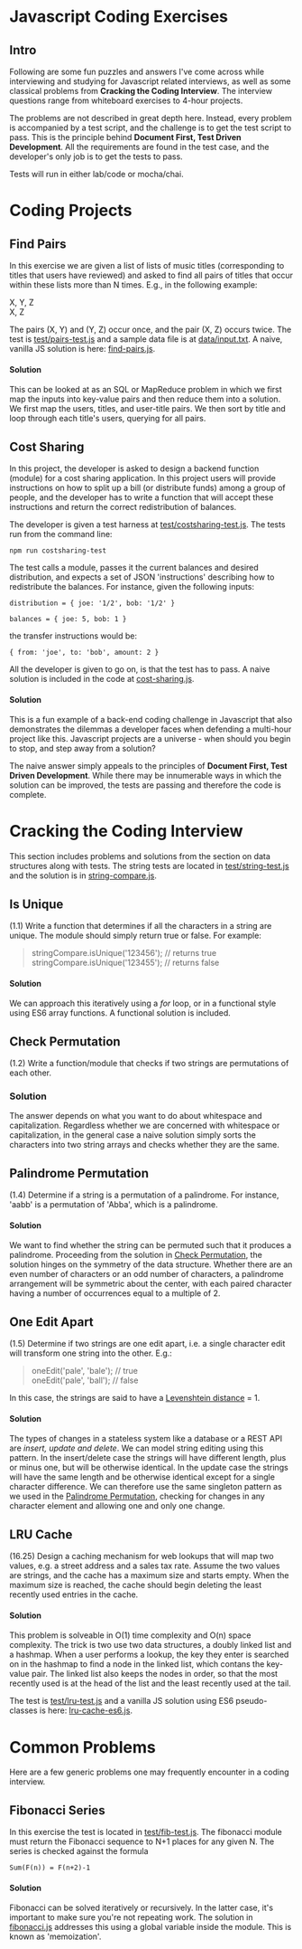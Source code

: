 # Javascript Coding Exercises

## Intro

Following are some fun puzzles and answers I've come across while interviewing and studying for Javascript related interviews, as well as some classical problems from **Cracking the Coding Interview**. The interview questions range from whiteboard exercises to 4-hour projects.

The problems are not described in great depth here. Instead, every problem is accompanied by a test script, and the challenge is to get the test script to pass. This is the principle behind **Document First, Test Driven Development**. All the requirements are found in the test case, and the developer's only job is to get the tests to pass.

Tests will run in either lab/code or mocha/chai.



# Coding Projects


## Find Pairs

In this exercise we are given a list of lists of music titles (corresponding to titles that users have reviewed) and asked to find all pairs of titles that occur within these lists more than N times. E.g., in the following example:

X, Y, Z  
X, Z  

The pairs (X, Y) and (Y, Z) occur once, and the pair (X, Z) occurs twice. The test is [test/pairs-test.js](test/pairs-test.js) and a sample data file is at [data/input.txt](data/input.txt). A naive, vanilla JS solution is here: [find-pairs.js](find-pairs.js).

#### Solution

This can be looked at as an SQL or MapReduce problem in which we first map the inputs into key-value pairs and then reduce them into a solution. We first map the users, titles, and user-title pairs. We then sort by title and loop through each title's users, querying for all pairs.


## Cost Sharing

In this project, the developer is asked to design a backend function (module) for a cost sharing application. In this project users will provide instructions on how to split up a bill (or distribute funds) among a group of people, and the developer has to write a function that will accept these instructions and return the correct redistribution of balances.

The developer is given a test harness at [test/costsharing-test.js](test/costsharing-test.js). The tests run from the command line:

`npm run costsharing-test`

The test calls a module, passes it the current balances and desired distribution, and expects a set of JSON 'instructions' describing how to redistribute the balances. For instance, given the following inputs:

`distribution = {
  joe: '1/2',
  bob: '1/2'
}`

`balances = {
  joe: 5,
  bob: 1
}`

the transfer instructions would be:

`{
  from: 'joe',
  to: 'bob',
  amount: 2
}`

All the developer is given to go on, is that the test has to pass. A naive solution is included in the code at [cost-sharing.js](cost-sharing.js).

#### Solution

This is a fun example of a back-end coding challenge in Javascript that also demonstrates the dilemmas a developer faces when defending a multi-hour project like this. Javascript projects are a universe - when should you begin to stop, and step away from a solution?

The naive answer simply appeals to the principles of **Document First, Test Driven Development**. While there may be innumerable ways in which the solution can be improved, the tests are passing and therefore the code is complete.


# Cracking the Coding Interview

This section includes problems and solutions from the section on data structures along with tests. The string tests are located in [test/string-test.js](test/string-test.js) and the solution is in [string-compare.js](string-compare.js).


## Is Unique

(1.1) Write a function that determines if all the characters in a string are unique. The module should simply return true or false. For example:

>stringCompare.isUnique('123456'); // returns true  
>stringCompare.isUnique('123455'); // returns false  

#### Solution

We can approach this iteratively using a *for* loop, or in a functional style using ES6 array functions. A functional solution is included.


## Check Permutation

(1.2) Write a function/module that checks if two strings are permutations of each other.

### Solution

The answer depends on what you want to do about whitespace and capitalization. Regardless whether we are concerned with whitespace or capitalization, in the general case a naive solution simply sorts the characters into two string arrays and checks whether they are the same.


## Palindrome Permutation

(1.4) Determine if a string is a permutation of a palindrome. For instance, 'aabb' is a permutation of 'Abba', which is a palindrome.

#### Solution

We want to find whether the string can be permuted such that it produces a palindrome. Proceeding from the solution in [Check Permutation](#check-permutation), the solution hinges on the symmetry of the data structure. Whether there are an even number of characters or an odd number of characters, a palindrome arrangement will be symmetric about the center, with each paired character having a number of occurrences equal to a multiple of 2.


## One Edit Apart

(1.5) Determine if two strings are one edit apart, i.e. a single character edit will transform one string into the other. E.g.:
  
>oneEdit('pale', 'bale'); // true  
>oneEdit('pale', 'ball'); // false  

In this case, the strings are said to have a [Levenshtein distance](https://github.com/trekhleb/javascript-algorithms/tree/master/src/algorithms/string/levenshtein-distance) = 1.

#### Solution

The types of changes in a stateless system like a database or a REST API are *insert, update and delete*. We can model string editing using this pattern. In the insert/delete case the strings will have different length, plus or minus one, but will be otherwise identical. In the update case the strings will have the same length and be otherwise identical except for a single character difference. We can therefore use the same singleton pattern as we used in the [Palindrome Permutation](#palindrome-permutation), checking for changes in any character element and allowing one and only one change.



## LRU Cache

(16.25) Design a caching mechanism for web lookups that will map two values, e.g. a street address and a sales tax rate. Assume the two values are strings, and the cache has a maximum size and starts empty. When the maximum size is reached, the cache should begin deleting the least recently used entries in the cache.

#### Solution

This problem is solveable in O(1) time complexity and O(n) space complexity. The trick is two use two data structures, a doubly linked list and a hashmap. When a user performs a lookup, the key they enter is searched on in the hashmap to find a node in the linked list, which contans the key-value pair. The linked list also keeps the nodes in order, so that the most recently used is at the head of the list and the least recently used at the tail.

The test is [test/lru-test.js](test/lru-test.js) and a vanilla JS solution using ES6 pseudo-classes is here: [lru-cache-es6.js](lru-cache-es6.js).


# Common Problems

Here are a few generic problems one may frequently encounter in a coding interview.


## Fibonacci Series

In this exercise the test is located in [test/fib-test.js](test/fib-test.js). The fibonacci module must return the Fibonacci sequence to N+1 places for any given N. The series is checked against the formula

`Sum(F(n)) = F(n+2)-1`

#### Solution

Fibonacci can be solved iteratively or recursively. In the latter case, it's important to make sure you're not repeating work. The solution in [fibonacci.js](fibonacci.js) addresses this using a global variable inside the module. This is known as 'memoization'.
